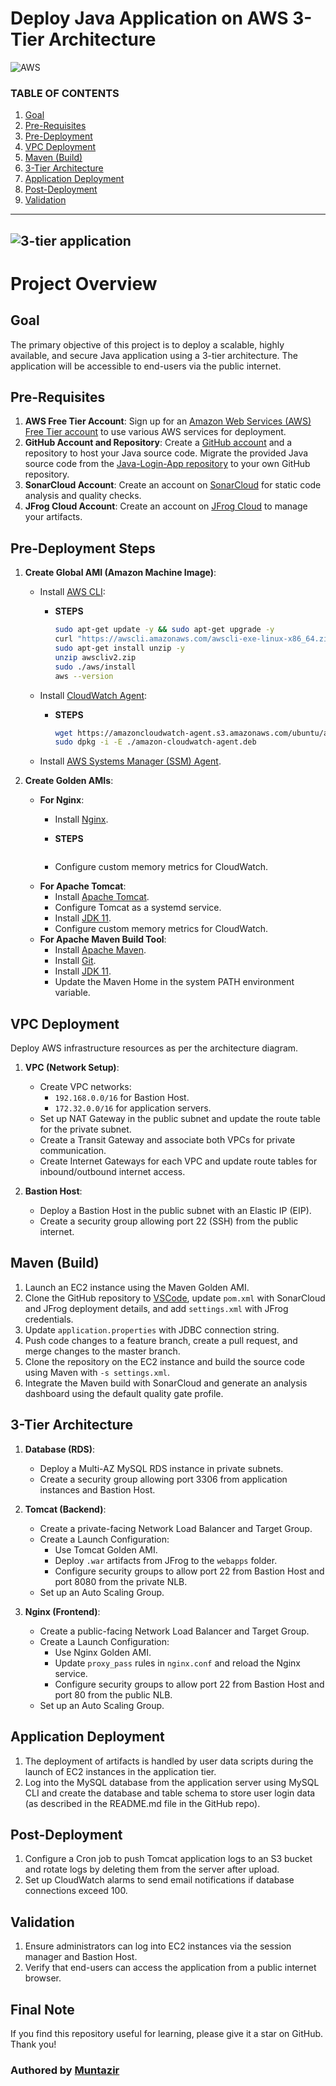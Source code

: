 # Deploy Java Application on AWS 3-Tier Architecture

![AWS](https://imgur.com/3XF0tlJ.png)

### TABLE OF CONTENTS

1. [Goal](https://github.com/NotHarshhaa/DevOps-Projects/blob/master/DevOps-Project-01/README.md#goal)
2. [Pre-Requisites](https://github.com/NotHarshhaa/DevOps-Projects/blob/master/DevOps-Project-01/README.md#pre-requisites)
3. [Pre-Deployment](https://github.com/NotHarshhaa/DevOps-Projects/blob/master/DevOps-Project-01/README.md#pre-deployment)
4. [VPC Deployment](https://github.com/NotHarshhaa/DevOps-Projects/blob/master/DevOps-Project-01/README.md#vpc-deployment)
5. [Maven (Build)](https://github.com/NotHarshhaa/DevOps-Projects/blob/master/DevOps-Project-01/README.md#maven-build)
6. [3-Tier Architecture](https://github.com/NotHarshhaa/DevOps-Projects/blob/master/DevOps-Project-01/README.md#3-tier-architecture)
7. [Application Deployment](https://github.com/NotHarshhaa/DevOps-Projects/blob/master/DevOps-Project-01/README.md#application-deployment)
8. [Post-Deployment](https://github.com/NotHarshhaa/DevOps-Projects/blob/master/DevOps-Project-01/README.md#post-deployment)
9. [Validation](https://github.com/NotHarshhaa/DevOps-Projects/blob/master/DevOps-Project-01/README.md#validation)

---

![3-tier application](https://imgur.com/3XF0tlJ.png)
---

# Project Overview

## Goal

The primary objective of this project is to deploy a scalable, highly available, and secure Java application using a 3-tier architecture. The application will be accessible to end-users via the public internet.

## Pre-Requisites

1. **AWS Free Tier Account**: Sign up for an [Amazon Web Services (AWS) Free Tier account](https://aws.amazon.com/free/) to use various AWS services for deployment.
2. **GitHub Account and Repository**: Create a [GitHub account](https://github.com/join) and a repository to host your Java source code. Migrate the provided Java source code from the [Java-Login-App repository](https://github.com/NotHarshhaa/DevOps-Projects/blob/master/DevOps-Project-01/Java-Login-App) to your own GitHub repository.
3. **SonarCloud Account**: Create an account on [SonarCloud](https://sonarcloud.io/) for static code analysis and quality checks.
4. **JFrog Cloud Account**: Create an account on [JFrog Cloud](https://jfrog.com/start-free/) to manage your artifacts.

## Pre-Deployment Steps

1. **Create Global AMI (Amazon Machine Image)**:
   - Install [AWS CLI](https://aws.amazon.com/cli/):
      - **STEPS**
      
        ```bash
        sudo apt-get update -y && sudo apt-get upgrade -y
        curl "https://awscli.amazonaws.com/awscli-exe-linux-x86_64.zip" -o "awscliv2.zip"
        sudo apt-get install unzip -y
        unzip awscliv2.zip
        sudo ./aws/install
        aws --version
        ```

   - Install [CloudWatch Agent](https://docs.aws.amazon.com/AmazonCloudWatch/latest/monitoring/Install-CloudWatch-Agent.html):
      - **STEPS**

        ```bash
        wget https://amazoncloudwatch-agent.s3.amazonaws.com/ubuntu/amd64/latest/amazon-cloudwatch-agent.deb
        sudo dpkg -i -E ./amazon-cloudwatch-agent.deb
        ```

   - Install [AWS Systems Manager (SSM) Agent](https://docs.aws.amazon.com/systems-manager/latest/userguide/ssm-agent.html).

2. **Create Golden AMIs**:
   - **For Nginx**:
     - Install [Nginx](https://www.nginx.com/).
      - **STEPS**
      
        ```bash
   
        ```
     - Configure custom memory metrics for CloudWatch.
   - **For Apache Tomcat**:
     - Install [Apache Tomcat](http://tomcat.apache.org/).
     - Configure Tomcat as a systemd service.
     - Install [JDK 11](https://www.oracle.com/java/technologies/javase-jdk11-downloads.html).
     - Configure custom memory metrics for CloudWatch.
   - **For Apache Maven Build Tool**:
     - Install [Apache Maven](https://maven.apache.org/).
     - Install [Git](https://git-scm.com/).
     - Install [JDK 11](https://www.oracle.com/java/technologies/javase-jdk11-downloads.html).
     - Update the Maven Home in the system PATH environment variable.


## VPC Deployment

Deploy AWS infrastructure resources as per the architecture diagram.

1. **VPC (Network Setup)**:
   - Create VPC networks:
     - `192.168.0.0/16` for Bastion Host.
     - `172.32.0.0/16` for application servers.
   - Set up NAT Gateway in the public subnet and update the route table for the private subnet.
   - Create a Transit Gateway and associate both VPCs for private communication.
   - Create Internet Gateways for each VPC and update route tables for inbound/outbound internet access.

2. **Bastion Host**:
   - Deploy a Bastion Host in the public subnet with an Elastic IP (EIP).
   - Create a security group allowing port 22 (SSH) from the public internet.

## Maven (Build)

1. Launch an EC2 instance using the Maven Golden AMI.
2. Clone the GitHub repository to [VSCode](https://code.visualstudio.com/), update `pom.xml` with SonarCloud and JFrog deployment details, and add `settings.xml` with JFrog credentials.
3. Update `application.properties` with JDBC connection string.
4. Push code changes to a feature branch, create a pull request, and merge changes to the master branch.
5. Clone the repository on the EC2 instance and build the source code using Maven with `-s settings.xml`.
6. Integrate the Maven build with SonarCloud and generate an analysis dashboard using the default quality gate profile.

## 3-Tier Architecture

1. **Database (RDS)**:
   - Deploy a Multi-AZ MySQL RDS instance in private subnets.
   - Create a security group allowing port 3306 from application instances and Bastion Host.

2. **Tomcat (Backend)**:
   - Create a private-facing Network Load Balancer and Target Group.
   - Create a Launch Configuration:
     - Use Tomcat Golden AMI.
     - Deploy `.war` artifacts from JFrog to the `webapps` folder.
     - Configure security groups to allow port 22 from Bastion Host and port 8080 from the private NLB.
   - Set up an Auto Scaling Group.

3. **Nginx (Frontend)**:
   - Create a public-facing Network Load Balancer and Target Group.
   - Create a Launch Configuration:
     - Use Nginx Golden AMI.
     - Update `proxy_pass` rules in `nginx.conf` and reload the Nginx service.
     - Configure security groups to allow port 22 from Bastion Host and port 80 from the public NLB.
   - Set up an Auto Scaling Group.

## Application Deployment

1. The deployment of artifacts is handled by user data scripts during the launch of EC2 instances in the application tier.
2. Log into the MySQL database from the application server using MySQL CLI and create the database and table schema to store user login data (as described in the README.md file in the GitHub repo).

## Post-Deployment

1. Configure a Cron job to push Tomcat application logs to an S3 bucket and rotate logs by deleting them from the server after upload.
2. Set up CloudWatch alarms to send email notifications if database connections exceed 100.

## Validation

1. Ensure administrators can log into EC2 instances via the session manager and Bastion Host.
2. Verify that end-users can access the application from a public internet browser.

## Final Note

If you find this repository useful for learning, please give it a star on GitHub. Thank you!

### Authored by [Muntazir](https://github.com/Muntazir17)
